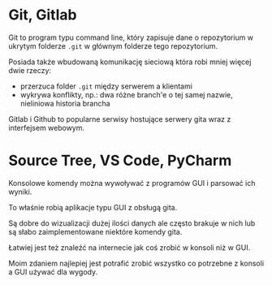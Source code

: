 # Git, Gitlab

Git to program typu command line, który zapisuje dane o repozytorium w ukrytym folderze `.git` w głównym folderze tego repozytorium.

Posiada także wbudowaną komunikację sieciową która robi mniej więcej dwie rzeczy:
- przerzuca folder `.git` między serwerem a klientami
- wykrywa konflikty, np.: dwa różne branch'e o tej samej nazwie, nieliniowa historia brancha

Gitlab i Github to popularne serwisy hostujące serwery gita wraz z interfejsem webowym.

# Source Tree, VS Code, PyCharm 

Konsolowe komendy można wywoływać z programów GUI i parsować ich wyniki.

To właśnie robią aplikacje typu GUI z obsługą gita.

Są dobre do wizualizacji dużej ilości danych ale często brakuje w nich lub są słabo zaimplementowane niektóre komendy gita.

Łatwiej jest też znaleźć na internecie jak coś zrobić w konsoli niż w GUI.

Moim zdaniem najlepiej jest potrafić zrobić wszystko co potrzebne z konsoli a GUI używać dla wygody.
